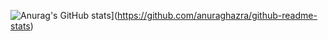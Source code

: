 ![Anurag's GitHub stats](https://github-readme-stats.vercel.app/api?username=heclypso)](https://github.com/anuraghazra/github-readme-stats)
